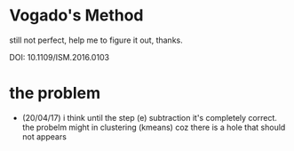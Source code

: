 # Vogado's Method 
still not perfect, help me to figure it out, thanks.

DOI: 10.1109/ISM.2016.0103

# the problem 
- (20/04/17) i think until the step (e) subtraction it's completely correct. the probelm might in clustering (kmeans) coz there is a hole that should not appears